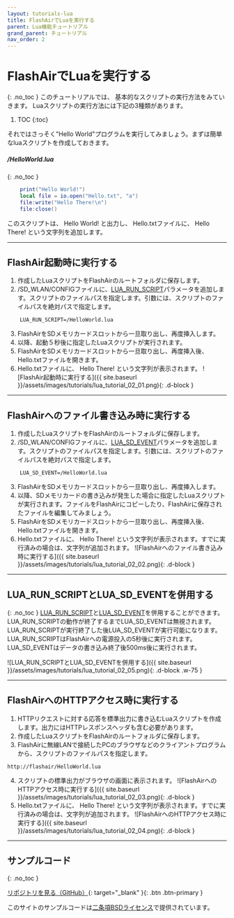 ```yaml
---
layout: tutorials-lua
title: FlashAirでLuaを実行する
parent: Lua機能チュートリアル
grand_parent: チュートリアル
nav_order: 2
---
```


# FlashAirでLuaを実行する
{: .no_toc }
このチュートリアルでは、 基本的なスクリプトの実行方法をみていきます。
Luaスクリプトの実行方法には下記の3種類があります。

1. TOC
{:toc}

それではさっそく"Hello World"プログラムを実行してみましょう。まずは簡単なluaスクリプトを作成しておきます。

##### _/HelloWorld.lua_
{: .no_toc }
```lua
    print("Hello World!")
    local file = io.open("Hello.txt", "a")
    file:write("Hello There!\n")
    file:close()
```
このスクリプトは、 Hello World! と出力し、 Hello.txtファイルに、 Hello There! という文字列を追加します。

---
## FlashAir起動時に実行する

1. 作成したLuaスクリプトをFlashAirのルートフォルダに保存します。
2. /SD_WLAN/CONFIGファイルに、[LUA_RUN_SCRIPT](../../api/config/#lua_run_script)パラメータを追加します。スクリプトのファイルパスを指定します。引数には、スクリプトのファイルパスを絶対パスで指定します。
```
    LUA_RUN_SCRIPT=/HelloWorld.lua
```
3. FlashAirをSDメモリカードスロットから一旦取り出し、再度挿入します。
4. 以降、起動５秒後に指定したLuaスクリプトが実行されます。
5. FlashAirをSDメモリカードスロットから一旦取り出し、再度挿入後、Hello.txtファイルを開きます。
6. Hello.txtファイルに、 Hello There! という文字列が表示されます。
  ![FlashAir起動時に実行する]({{ site.baseurl }}/assets/images/tutorials/lua_tutorial_02_01.png){: .d-block }

---
## FlashAirへのファイル書き込み時に実行する

1. 作成したLuaスクリプトをFlashAirのルートフォルダに保存します。
2. /SD_WLAN/CONFIGファイルに、[LUA_SD_EVENT](../../api/config/#lua_sd_event)パラメータを追加します。スクリプトのファイルパスを指定します。引数には、スクリプトのファイルパスを絶対パスで指定します。
```
    LUA_SD_EVENT=/HelloWorld.lua
```
3. FlashAirをSDメモリカードスロットから一旦取り出し、再度挿入します。
4. 以降、SDメモリカードの書き込みが発生した場合に指定したLuaスクリプトが実行されます。ファイルをFlashAirにコピーしたり、FlashAirに保存されたファイルを編集してみましょう。
5. FlashAirをSDメモリカードスロットから一旦取り出し、再度挿入後、Hello.txtファイルを開きます。
6. Hello.txtファイルに、 Hello There! という文字列が表示されます。すでに実行済みの場合は、文字列が追加されます。
  ![FlashAirへのファイル書き込み時に実行する]({{ site.baseurl }}/assets/images/tutorials/lua_tutorial_02_02.png){: .d-block }

---
## LUA_RUN_SCRIPTとLUA_SD_EVENTを併用する
{: .no_toc }
[LUA_RUN_SCRIPT](#flashair起動時に実行する)と[LUA_SD_EVENT](#flashairへのファイル書き込み時に実行する)を併用することができます。LUA_RUN_SCRIPTの動作が終了するまでLUA_SD_EVENTは無視されます。LUA_RUN_SCRIPTが実行終了した後LUA_SD_EVENTが実行可能になります。<br>
LUA_RUN_SCRIPTはFlashAirへの電源投入の5秒後に実行されます。LUA_SD_EVENTはデータの書き込み終了後500ms後に実行されます。              

![LUA_RUN_SCRIPTとLUA_SD_EVENTを併用する]({{ site.baseurl }}/assets/images/tutorials/lua_tutorial_02_05.png){: .d-block .w-75 }

---
## FlashAirへのHTTPアクセス時に実行する

1. HTTPリクエストに対する応答を標準出力に書き込むLuaスクリプトを作成します。出力にはHTTPレスポンスヘッダも含む必要があります。
2. 作成したLuaスクリプトをFlashAirのルートフォルダに保存します。
3. FlashAirに無線LANで接続したPCのブラウザなどのクライアントプログラムから、スクリプトのファイルパスを指定します。
  ```
  http://flashair/HelloWorld.lua 
  ```
4. スクリプトの標準出力がブラウザの画面に表示されます。
  ![FlashAirへのHTTPアクセス時に実行する]({{ site.baseurl }}/assets/images/tutorials/lua_tutorial_02_03.png){: .d-block }
5. Hello.txtファイルに、 Hello There! という文字列が表示されます。すでに実行済みの場合は、文字列が追加されます。
  ![FlashAirへのHTTPアクセス時に実行する]({{ site.baseurl }}/assets/images/tutorials/lua_tutorial_02_04.png){: .d-block }

---
## サンプルコード
{: .no_toc }

[リポジトリを見る（GitHub）](https://github.com/FlashAirDevelopers/LuaTutorial/tree/master/lua_tutorial_2){: target="_blank" }{: .btn .btn-primary } 

このサイトのサンプルコードは[二条項BSDライセンス](../../license)で提供されています。

